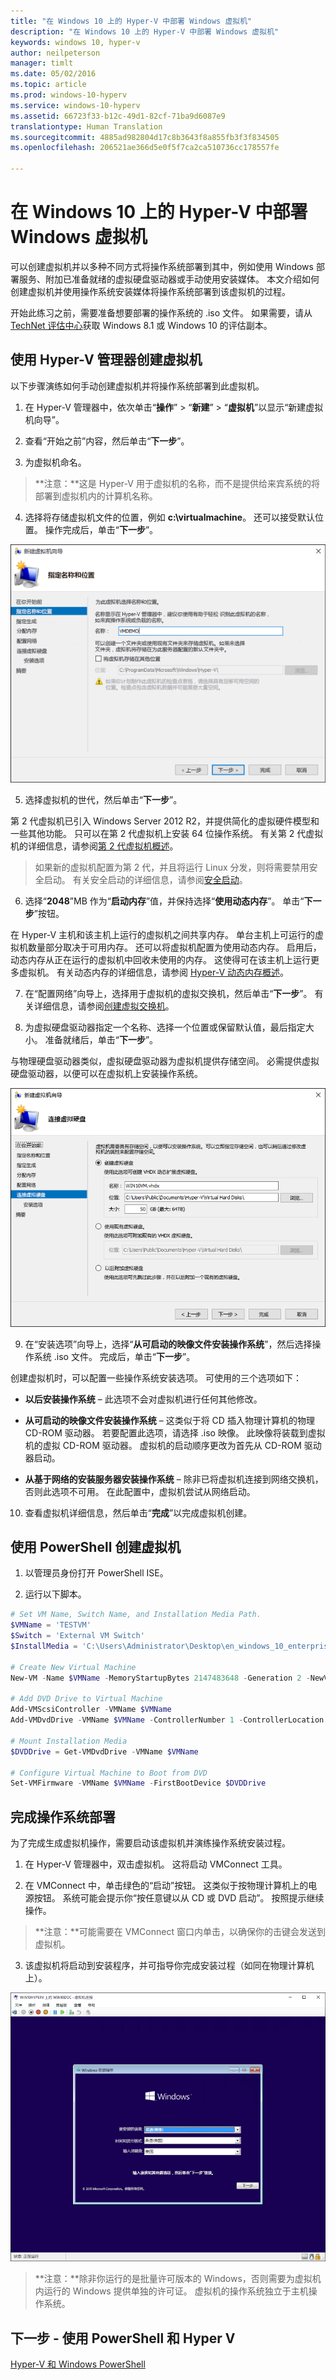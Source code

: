 ```yaml
---
title: "在 Windows 10 上的 Hyper-V 中部署 Windows 虚拟机"
description: "在 Windows 10 上的 Hyper-V 中部署 Windows 虚拟机"
keywords: windows 10, hyper-v
author: neilpeterson
manager: timlt
ms.date: 05/02/2016
ms.topic: article
ms.prod: windows-10-hyperv
ms.service: windows-10-hyperv
ms.assetid: 66723f33-b12c-49d1-82cf-71ba9d6087e9
translationtype: Human Translation
ms.sourcegitcommit: 4885ad982804d17c8b3643f8a855fb3f3f834505
ms.openlocfilehash: 206521ae366d5e0f5f7ca2ca510736cc178557fe

---
```


# 在 Windows 10 上的 Hyper-V 中部署 Windows 虚拟机

可以创建虚拟机并以多种不同方式将操作系统部署到其中，例如使用 Windows 部署服务、附加已准备就绪的虚拟硬盘驱动器或手动使用安装媒体。 本文介绍如何创建虚拟机并使用操作系统安装媒体将操作系统部署到该虚拟机的过程。

开始此练习之前，需要准备想要部署的操作系统的 .iso 文件。 如果需要，请从 [TechNet 评估中心](http://www.microsoft.com/en-us/evalcenter/)获取 Windows 8.1 或 Windows 10 的评估副本。

## 使用 Hyper-V 管理器创建虚拟机
以下步骤演练如何手动创建虚拟机并将操作系统部署到此虚拟机。

1. 在 Hyper-V 管理器中，依次单击“**操作**” > “**新建**” > “**虚拟机**”以显示“新建虚拟机向导”。

2. 查看“开始之前”内容，然后单击“**下一步**”。 

3. 为虚拟机命名。
  > **注意：**这是 Hyper-V 用于虚拟机的名称，而不是提供给来宾系统的将部署到虚拟机内的计算机名称。

4. 选择将存储虚拟机文件的位置，例如 **c:\virtualmachine**。 还可以接受默认位置。 操作完成后，单击“**下一步**”。
    
  ![](media/new_vm_upd.png)

5. 选择虚拟机的世代，然后单击“**下一步**”。  

  第 2 代虚拟机已引入 Windows Server 2012 R2，并提供简化的虚拟硬件模型和一些其他功能。 只可以在第 2 代虚拟机上安装 64 位操作系统。 有关第 2 代虚拟机的详细信息，请参阅[第 2 代虚拟机概述](https://technet.microsoft.com/en-us/library/dn282285.aspx)。
  
  > 如果新的虚拟机配置为第 2 代，并且将运行 Linux 分发，则将需要禁用安全启动。 有关安全启动的详细信息，请参阅[安全启动](https://technet.microsoft.com/en-us/library/dn486875.aspx)。

6. 选择“**2048**”MB 作为“**启动内存**”值，并保持选择“**使用动态内存**”。 单击“**下一步**”按钮。  

  在 Hyper-V 主机和该主机上运行的虚拟机之间共享内存。 单台主机上可运行的虚拟机数量部分取决于可用内存。 还可以将虚拟机配置为使用动态内存。 启用后，动态内存从正在运行的虚拟机中回收未使用的内存。 这使得可在该主机上运行更多虚拟机。 有关动态内存的详细信息，请参阅 [Hyper-V 动态内存概述](https://technet.microsoft.com/en-us/library/hh831766.aspx)。

7. 在“配置网络”向导上，选择用于虚拟机的虚拟交换机，然后单击“**下一步**”。 有关详细信息，请参阅[创建虚拟交换机](walkthrough_virtual_switch.md)。

8. 为虚拟硬盘驱动器指定一个名称、选择一个位置或保留默认值，最后指定大小。 准备就绪后，单击“**下一步**”。

  与物理硬盘驱动器类似，虚拟硬盘驱动器为虚拟机提供存储空间。 必需提供虚拟硬盘驱动器，以便可以在虚拟机上安装操作系统。
  
  ![](media/new_vhd_upd.png)  

9. 在“安装选项”向导上，选择“**从可启动的映像文件安装操作系统**”，然后选择操作系统 .iso 文件。 完成后，单击“**下一步**”。

  创建虚拟机时，可以配置一些操作系统安装选项。 可使用的三个选项如下：

  - **以后安装操作系统** – 此选项不会对虚拟机进行任何其他修改。

  - **从可启动的映像文件安装操作系统** – 这类似于将 CD 插入物理计算机的物理 CD-ROM 驱动器。 若要配置此选项，请选择 .iso 映像。 此映像将装载到虚拟机的虚拟 CD-ROM 驱动器。 虚拟机的启动顺序更改为首先从 CD-ROM 驱动器启动。

  - **从基于网络的安装服务器安装操作系统** – 除非已将虚拟机连接到网络交换机，否则此选项不可用。 在此配置中，虚拟机尝试从网络启动。
  
10. 查看虚拟机详细信息，然后单击“**完成**”以完成虚拟机创建。

## 使用 PowerShell 创建虚拟机

1. 以管理员身份打开 PowerShell ISE。

2. 运行以下脚本。

  ```powershell
  # Set VM Name, Switch Name, and Installation Media Path.
  $VMName = 'TESTVM'
  $Switch = 'External VM Switch'
  $InstallMedia = 'C:\Users\Administrator\Desktop\en_windows_10_enterprise_x64_dvd_6851151.iso'
  
  # Create New Virtual Machine
  New-VM -Name $VMName -MemoryStartupBytes 2147483648 -Generation 2 -NewVHDPath "D:\Virtual Machines\$VMName\$VMName.vhdx" -NewVHDSizeBytes 53687091200 -Path "D:\Virtual Machines\$VMName" -SwitchName $Switch
  
  # Add DVD Drive to Virtual Machine
  Add-VMScsiController -VMName $VMName
  Add-VMDvdDrive -VMName $VMName -ControllerNumber 1 -ControllerLocation 0 -Path $InstallMedia
  
  # Mount Installation Media
  $DVDDrive = Get-VMDvdDrive -VMName $VMName
  
  # Configure Virtual Machine to Boot from DVD
  Set-VMFirmware -VMName $VMName -FirstBootDevice $DVDDrive
  ```
  
## 完成操作系统部署

为了完成生成虚拟机操作，需要启动该虚拟机并演练操作系统安装过程。

1. 在 Hyper-V 管理器中，双击虚拟机。 这将启动 VMConnect 工具。

2. 在 VMConnect 中，单击绿色的“启动”按钮。 这类似于按物理计算机上的电源按钮。 系统可能会提示你“按任意键以从 CD 或 DVD 启动”。 按照提示继续操作。
  > **注意：**可能需要在 VMConnect 窗口内单击，以确保你的击键会发送到虚拟机。

3. 该虚拟机将启动到安装程序，并可指导你完成安装过程（如同在物理计算机上）。

  ![](media/OSDeploy_upd.png) 

> **注意：**除非你运行的是批量许可版本的 Windows，否则需要为虚拟机内运行的 Windows 提供单独的许可证。 虚拟机的操作系统独立于主机操作系统。

## 下一步 - 使用 PowerShell 和 Hyper V
[Hyper-V 和 Windows PowerShell](walkthrough_powershell.md)


<!--HONumber=Jun16_HO4-->


